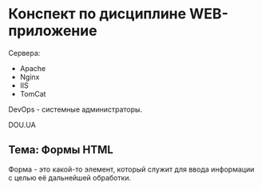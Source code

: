 # Конспект по дисциплине WEB-приложение

Сервера:
- Apache
- Nginx
- IIS
- TomCat

DevOps - системные администраторы.

DOU.UA

## Тема: Формы HTML

Форма - это какой-то элемент, который служит для ввода информации с целью её дальнейшей обработки.
